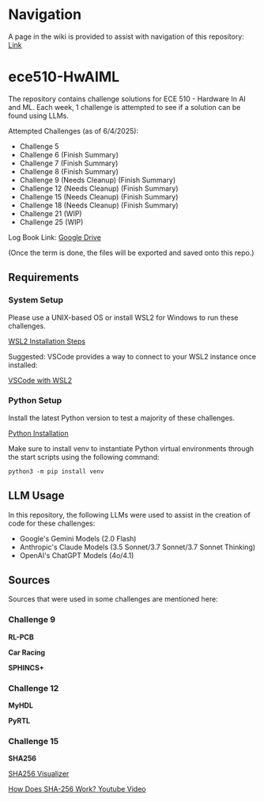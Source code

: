 # Navigation

A page in the wiki is provided to assist with navigation of this repository: [Link](https://github.com/tnl3pdx/ece510-HwAIML/wiki/Navigation-Menu)

# ece510-HwAIML

The repository contains challenge solutions for ECE 510 - Hardware In AI and ML. Each week, 1 challenge is attempted to see if a solution can be found using LLMs.

Attempted Challenges (as of 6/4/2025):
- Challenge 5
- Challenge 6  (Finish Summary)
- Challenge 7  (Finish Summary)
- Challenge 8  (Finish Summary)
- Challenge 9  (Needs Cleanup) (Finish Summary)
- Challenge 12 (Needs Cleanup) (Finish Summary)
- Challenge 15 (Needs Cleanup) (Finish Summary)
- Challenge 18 (Needs Cleanup) (Finish Summary) 
- Challenge 21 (WIP)
- Challenge 25 (WIP)

Log Book Link: [Google Drive](https://drive.google.com/drive/folders/14qTbDQHp6gnZEJzkRY6MXAn2CLWChqG-?usp=sharing)

(Once the term is done, the files will be exported and saved onto this repo.)

## Requirements

### System Setup

Please use a UNIX-based OS or install WSL2 for Windows to run these challenges.

[WSL2 Installation Steps](https://learn.microsoft.com/en-us/windows/wsl/install)

Suggested: VSCode provides a way to connect to your WSL2 instance once installed: 

[VSCode with WSL2](https://code.visualstudio.com/docs/remote/wsl)

### Python Setup
Install the latest Python version to test a majority of these challenges. 

[Python Installation](https://www.python.org/downloads/)

Make sure to install venv to instantiate Python virtual environments through the start scripts using the following command:

    python3 -m pip install venv

## LLM Usage

In this repository, the following LLMs were used to assist in the creation of code for these challenges:

- Google's Gemini Models (2.0 Flash)
- Anthropic's Claude Models (3.5 Sonnet/3.7 Sonnet/3.7 Sonnet Thinking)
- OpenAI's ChatGPT Models (4o/4.1)

## Sources

Sources that were used in some challenges are mentioned here:

### Challenge 9

**RL-PCB**

**Car Racing**

**SPHINCS+**

### Challenge 12

**MyHDL**

**PyRTL**

### Challenge 15

**SHA256**

[SHA256 Visualizer](https://sha256algorithm.com/)

[How Does SHA-256 Work? Youtube Video](https://www.youtube.com/watch?v=f9EbD6iY9zI)















